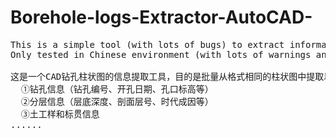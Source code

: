 # Borehole-logs-Extractor-AutoCAD-
<pre>
This is a simple tool (with lots of bugs) to extract information from borehole logs that stored in .dwg files.
Only tested in Chinese environment (with lots of warnings and errors).  

这是一个CAD钻孔柱状图的信息提取工具，目的是批量从格式相同的柱状图中提取以下内容：  
  ①钻孔信息（钻孔编号、开孔日期、孔口标高等）
  ②分层信息（层底深度、剖面层号、时代成因等）
  ③土工样和标贯信息
......

<pre>
